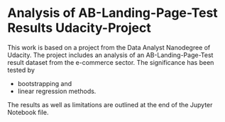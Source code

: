 # Analysis of AB-Landing-Page-Test Results Udacity-Project

This work is based on a project from the Data Analyst Nanodegree of Udacity. The project includes an analysis of an AB-Landing-Page-Test result dataset from the e-commerce sector. The significance has been tested by 
 - bootstrapping and 
 - linear regression methods.

The results as well as limitations are outlined at the end of the Jupyter Notebook file. 

